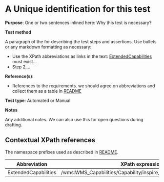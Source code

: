 # A Unique identification for this test

**Purpose**: One or two sentences inlined here: Why this test is necessary?

**Test method**

A paragraph of the for describing the test steps and assertions. Use bullets or any markdown formatting as necessary:

* Use the XPath abbreviations as links in the text: [ExtendedCapabilities](#extendedCapabilities) must exist...
* Step 2,...

**Reference(s)**: 

* References to the requirements. we should agree on abbreviations and collect them as a table in [README](http://inspire.ec.europa.eu/id/ats/download-wcs/1.0/README.md)

**Test type**: Automated or Manual

**Notes**

Any additional notes. We can also use this for open questions during drafting.

## Contextual XPath references

The namespace prefixes used as described in [README](http://inspire.ec.europa.eu/id/ats/download-wcs/1.0/README.md#namespaces).

Abbreviation                                               |  XPath expression
---------------------------------------------------------- | -------------------------------------------------------------------------
ExtendedCapabilities <a name="extendedCapabilities"></a>   | /wms:WMS_Capabilities/Capability/inspire_vs:ExtendedCapabilities[1]
